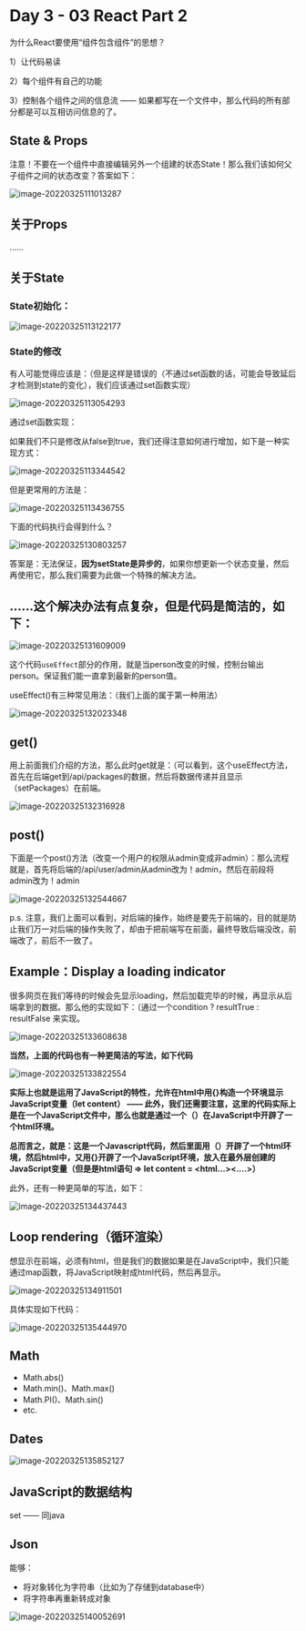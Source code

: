 # Day 3 - 03 React Part 2

 为什么React要使用“组件包含组件”的思想？

1）让代码易读

2）每个组件有自己的功能

3）控制各个组件之间的信息流 —— 如果都写在一个文件中，那么代码的所有部分都是可以互相访问信息的了。



## State & Props

注意！不要在一个组件中直接编辑另外一个组建的状态State！那么我们该如何父子组件之间的状态改变？答案如下：   

![image-20220325111013287](https://raw.githubusercontent.com/sunmiao0301/Public-Pic-Bed/main/imgfromPicGO/202203251110410.png)

## 关于Props

......





## 关于State

### State初始化：

![image-20220325113122177](https://raw.githubusercontent.com/sunmiao0301/Public-Pic-Bed/main/imgfromPicGO/202203251131302.png)

 ### State的修改

有人可能觉得应该是：（但是这样是错误的（不通过set函数的话，可能会导致延后才检测到state的变化），我们应该通过set函数实现）

![image-20220325113054293](https://raw.githubusercontent.com/sunmiao0301/Public-Pic-Bed/main/imgfromPicGO/202203251130373.png)

通过set函数实现：

如果我们不只是修改从false到true，我们还得注意如何进行增加，如下是一种实现方式：

![image-20220325113344542](https://raw.githubusercontent.com/sunmiao0301/Public-Pic-Bed/main/imgfromPicGO/202203251133623.png)

但是更常用的方法是：

![image-20220325113436755](https://raw.githubusercontent.com/sunmiao0301/Public-Pic-Bed/main/imgfromPicGO/202203251134070.png)

下面的代码执行会得到什么？

![image-20220325130803257](https://raw.githubusercontent.com/sunmiao0301/Public-Pic-Bed/main/imgfromPicGO/202203251308371.png)

答案是：无法保证，**因为setState是异步的**，如果你想更新一个状态变量，然后再使用它，那么我们需要为此做一个特殊的解决方法。



## ......这个解决办法有点复杂，但是代码是简洁的，如下：

![image-20220325131609009](https://raw.githubusercontent.com/sunmiao0301/Public-Pic-Bed/main/imgfromPicGO/202203251316120.png)

这个代码`useEffect`部分的作用，就是当person改变的时候，控制台输出person。保证我们能一直拿到最新的person值。



useEffect()有三种常见用法：（我们上面的属于第一种用法）

![image-20220325132023348](https://raw.githubusercontent.com/sunmiao0301/Public-Pic-Bed/main/imgfromPicGO/202203251320464.png)



## get() 

用上前面我们介绍的方法，那么此时get就是：（可以看到，这个useEffect方法，首先在后端get到/api/packages的数据，然后将数据传递并且显示（setPackages）在前端。

![image-20220325132316928](https://raw.githubusercontent.com/sunmiao0301/Public-Pic-Bed/main/imgfromPicGO/202203251323050.png)



## post()

下面是一个post()方法（改变一个用户的权限从admin变成非admin）：那么流程就是，首先将后端的/api/user/admin从admin改为！admin，然后在前段将admin改为！admin

![image-20220325132544667](https://raw.githubusercontent.com/sunmiao0301/Public-Pic-Bed/main/imgfromPicGO/202203251325826.png)



 p.s. 注意，我们上面可以看到，对后端的操作，始终是要先于前端的，目的就是防止我们万一对后端的操作失败了，却由于把前端写在前面，最终导致后端没改，前端改了，前后不一致了。



## Example：Display a loading indicator

很多网页在我们等待的时候会先显示loading，然后加载完毕的时候，再显示从后端拿到的数据。那么他的实现如下：（通过一个condition ? resultTrue : resultFalse 来实现。

![image-20220325133608638](https://raw.githubusercontent.com/sunmiao0301/Public-Pic-Bed/main/imgfromPicGO/202203251336737.png)



**当然，上面的代码也有一种更简洁的写法，如下代码**

![image-20220325133822554](https://raw.githubusercontent.com/sunmiao0301/Public-Pic-Bed/main/imgfromPicGO/202203251338647.png)

**实际上也就是运用了JavaScript的特性，允许在html中用{}构造一个环境显示JavaScript变量（let content） —— 此外，我们还需要注意，这里的代码实际上是在一个JavaScript文件中，那么也就是通过一个（）在JavaScript中开辟了一个html环境。**

**总而言之，就是：这是一个Javascript代码，然后里面用（）开辟了一个html环境，然后html中，又用{}开辟了一个JavaScript环境，放入在最外层创建的JavaScript变量（但是是html语句 => let content = <html...><....>）**



此外，还有一种更简单的写法，如下：

![image-20220325134437443](https://raw.githubusercontent.com/sunmiao0301/Public-Pic-Bed/main/imgfromPicGO/202203251344572.png)



## Loop rendering（循环渲染）

想显示在前端，必须有html，但是我们的数据如果是在JavaScript中，我们只能通过map函数，将JavaScript映射成html代码，然后再显示。  

![image-20220325134911501](https://raw.githubusercontent.com/sunmiao0301/Public-Pic-Bed/main/imgfromPicGO/202203251349624.png)

具体实现如下代码：

![image-20220325135444970](https://raw.githubusercontent.com/sunmiao0301/Public-Pic-Bed/main/imgfromPicGO/202203251354210.png)



## Math

- Math.abs()
- Math.min()、Math.max()
- Math.PI()、Math.sin()
- etc.



## Dates

![image-20220325135852127](https://raw.githubusercontent.com/sunmiao0301/Public-Pic-Bed/main/imgfromPicGO/202203251358230.png)



## JavaScript的数据结构

set —— 同java



## Json

能够：

- 将对象转化为字符串（比如为了存储到database中）
- 将字符串再重新转成对象

![image-20220325140052691](https://raw.githubusercontent.com/sunmiao0301/Public-Pic-Bed/main/imgfromPicGO/202203251400814.png)

















